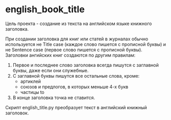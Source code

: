 # english_book_title
Цель проекта - создание из текста на английском языке книжного заголовка. 

При создании заголовка для книг или статей в журналах обычно используется не Title case (каждое слово пишется с прописной буквы) и не Sentence case (первое слово пишется с прописной буквы).
Заголовки ангийских книг создаются по другим правилам: 
1. Первое и последнее слово заголовка всегда пишутся с заглавной буквы, даже если они служебные.
2. С заглавной буквы пишутся все остальные слова, кроме:
   * артиклей
   * союзов и предлогов, в которых меньше 4-х букв
   * частицы to
3. В конце заголовка точка не ставится.

Скрипт english_title.py преобразует текст в английский книжный заголовок.
